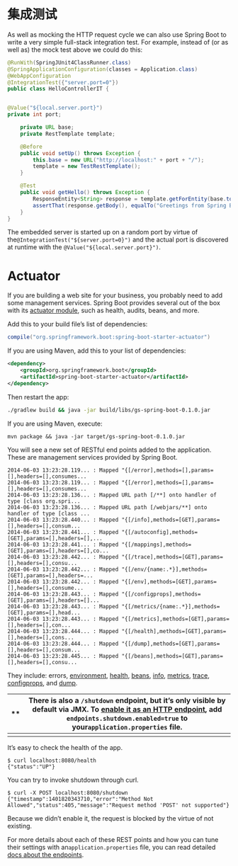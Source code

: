 # 集成测试

As well as mocking the HTTP request cycle we can also use Spring Boot to write a very simple full-stack integration test. For example, instead of (or as well as) the mock test above we could do this:

```java
@RunWith(SpringJUnit4ClassRunner.class)
@SpringApplicationConfiguration(classes = Application.class)
@WebAppConfiguration
@IntegrationTest({"server.port=0"})
public class HelloControllerIT {


@Value("${local.server.port}")
private int port;

	private URL base;
	private RestTemplate template;

	@Before
	public void setUp() throws Exception {
		this.base = new URL("http://localhost:" + port + "/");
		template = new TestRestTemplate();
	}

	@Test
	public void getHello() throws Exception {
		ResponseEntity<String> response = template.getForEntity(base.toString(), String.class);
		assertThat(response.getBody(), equalTo("Greetings from Spring Boot!"));
	}
}
```

The embedded server is started up on a random port by virtue of the`@IntegrationTest("${server.port=0}")` and the actual port is discovered at runtime with the `@Value("${local.server.port}")`.

# Actuator

If you are building a web site for your business, you probably need to add some management services. Spring Boot provides several out of the box with its [actuator module](http://docs.spring.io/spring-boot/docs/1.3.3.RELEASE/reference/htmlsingle/#production-ready), such as health, audits, beans, and more.

Add this to your build file’s list of dependencies:

```groovy
compile("org.springframework.boot:spring-boot-starter-actuator")
```

If you are using Maven, add this to your list of dependencies:

```xml
<dependency>
	<groupId>org.springframework.boot</groupId>
	<artifactId>spring-boot-starter-actuator</artifactId>
</dependency>
```

Then restart the app:

```sh
./gradlew build && java -jar build/libs/gs-spring-boot-0.1.0.jar
```

If you are using Maven, execute:

```
mvn package && java -jar target/gs-spring-boot-0.1.0.jar
```

You will see a new set of RESTful end points added to the application. These are management services provided by Spring Boot.

```
2014-06-03 13:23:28.119... : Mapped "{[/error],methods=[],params=[],headers=[],consumes...
2014-06-03 13:23:28.119... : Mapped "{[/error],methods=[],params=[],headers=[],consumes...
2014-06-03 13:23:28.136... : Mapped URL path [/**] onto handler of type [class org.spri...
2014-06-03 13:23:28.136... : Mapped URL path [/webjars/**] onto handler of type [class ...
2014-06-03 13:23:28.440... : Mapped "{[/info],methods=[GET],params=[],headers=[],consum...
2014-06-03 13:23:28.441... : Mapped "{[/autoconfig],methods=[GET],params=[],headers=[],...
2014-06-03 13:23:28.441... : Mapped "{[/mappings],methods=[GET],params=[],headers=[],co...
2014-06-03 13:23:28.442... : Mapped "{[/trace],methods=[GET],params=[],headers=[],consu...
2014-06-03 13:23:28.442... : Mapped "{[/env/{name:.*}],methods=[GET],params=[],headers=...
2014-06-03 13:23:28.442... : Mapped "{[/env],methods=[GET],params=[],headers=[],consume...
2014-06-03 13:23:28.443... : Mapped "{[/configprops],methods=[GET],params=[],headers=[]...
2014-06-03 13:23:28.443... : Mapped "{[/metrics/{name:.*}],methods=[GET],params=[],head...
2014-06-03 13:23:28.443... : Mapped "{[/metrics],methods=[GET],params=[],headers=[],con...
2014-06-03 13:23:28.444... : Mapped "{[/health],methods=[GET],params=[],headers=[],cons...
2014-06-03 13:23:28.444... : Mapped "{[/dump],methods=[GET],params=[],headers=[],consum...
2014-06-03 13:23:28.445... : Mapped "{[/beans],methods=[GET],params=[],headers=[],consu...
```

They include: errors, [environment](http://localhost:8080/env), [health](http://localhost:8080/health), [beans](http://localhost:8080/beans), [info](http://localhost:8080/info), [metrics](http://localhost:8080/metrics), [trace](http://localhost:8080/trace), [configprops](http://localhost:8080/configprops), and [dump](http://localhost:8080/dump).

| \*\* | There is also a `/shutdown` endpoint, but it’s only visible by default via JMX. To [enable it as an HTTP endpoint](http://docs.spring.io/spring-boot/docs/1.3.3.RELEASE/reference/htmlsingle/#production-ready-customizing-endpoints), add `endpoints.shutdown.enabled=true` to your`application.properties` file. |
| ---- | ------------------------------------------------------------------------------------------------------------------------------------------------------------------------------------------------------------------------------------------------------------------------------------------------------------------ |
|      |                                                                                                                                                                                                                                                                                                                    |

It’s easy to check the health of the app.

```
$ curl localhost:8080/health
{"status":"UP"}
```

You can try to invoke shutdown through curl.

```
$ curl -X POST localhost:8080/shutdown
{"timestamp":1401820343710,"error":"Method Not Allowed","status":405,"message":"Request method 'POST' not supported"}
```

Because we didn’t enable it, the request is blocked by the virtue of not existing.

For more details about each of these REST points and how you can tune their settings with an`application.properties` file, you can read detailed [docs about the endpoints](http://docs.spring.io/spring-boot/docs/1.3.3.RELEASE/reference/htmlsingle/#production-ready-endpoints).
